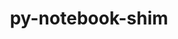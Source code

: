 ---
title: "py-notebook-shim"
layout: cache
categories: [package, develop-2024-03-03]
meta: {"versions": ["0.2.3"], "compilers": ["gcc@=11.1.0", "gcc@=11.4.0", "gcc@=9.4.0", "oneapi@=2024.0.0"], "oss": ["ubuntu20.04", "ubuntu22.04"], "platforms": ["linux"], "targets": ["neoverse_v1", "neoverse_v2", "ppc64le", "x86_64_v3"], "stacks": ["data-vis-sdk", "e4s", "e4s-neoverse-v2", "e4s-neoverse_v1", "e4s-oneapi", "e4s-power", "root"], "num_specs": 22, "num_specs_by_stack": {"e4s-power": 4, "root": 22, "data-vis-sdk": 2, "e4s-neoverse_v1": 4, "e4s-neoverse-v2": 4, "e4s": 5, "e4s-oneapi": 3}}
spec_details: [{"hash": "ebeyqy4ttn7numjzbayrmvlrlnh6vo6n", "compiler": "gcc@=9.4.0", "versions": ["0.2.3"], "os": "ubuntu20.04", "platform": "linux", "target": "ppc64le", "variants": ["build_system=python_pip"], "stacks": ["e4s-power", "root"], "size": "-", "tarball": "https://binaries.spack.io/develop-2024-03-03/build_cache/linux-ubuntu20.04-ppc64le/gcc-9.4.0/py-notebook-shim-0.2.3/linux-ubuntu20.04-ppc64le-gcc-9.4.0-py-notebook-shim-0.2.3-ebeyqy4ttn7numjzbayrmvlrlnh6vo6n.spack"}, {"hash": "l6t433tda673e2fxvjmcah4ags2bjfgf", "compiler": "gcc@=9.4.0", "versions": ["0.2.3"], "os": "ubuntu20.04", "platform": "linux", "target": "ppc64le", "variants": ["build_system=python_pip"], "stacks": ["e4s-power", "root"], "size": "-", "tarball": "https://binaries.spack.io/develop-2024-03-03/build_cache/linux-ubuntu20.04-ppc64le/gcc-9.4.0/py-notebook-shim-0.2.3/linux-ubuntu20.04-ppc64le-gcc-9.4.0-py-notebook-shim-0.2.3-l6t433tda673e2fxvjmcah4ags2bjfgf.spack"}, {"hash": "5xiuihc5nh5aumyjhuj6c2bvoolzgjhn", "compiler": "gcc@=9.4.0", "versions": ["0.2.3"], "os": "ubuntu20.04", "platform": "linux", "target": "ppc64le", "variants": ["build_system=python_pip"], "stacks": ["e4s-power", "root"], "size": "-", "tarball": "https://binaries.spack.io/develop-2024-03-03/build_cache/linux-ubuntu20.04-ppc64le/gcc-9.4.0/py-notebook-shim-0.2.3/linux-ubuntu20.04-ppc64le-gcc-9.4.0-py-notebook-shim-0.2.3-5xiuihc5nh5aumyjhuj6c2bvoolzgjhn.spack"}, {"hash": "nqun6kkhffeesofonyatfm4pjfpwhsjd", "compiler": "gcc@=9.4.0", "versions": ["0.2.3"], "os": "ubuntu20.04", "platform": "linux", "target": "ppc64le", "variants": ["build_system=python_pip"], "stacks": ["e4s-power", "root"], "size": "-", "tarball": "https://binaries.spack.io/develop-2024-03-03/build_cache/linux-ubuntu20.04-ppc64le/gcc-9.4.0/py-notebook-shim-0.2.3/linux-ubuntu20.04-ppc64le-gcc-9.4.0-py-notebook-shim-0.2.3-nqun6kkhffeesofonyatfm4pjfpwhsjd.spack"}, {"hash": "tvfqctqtfgf7dwn7vwrppv4t6siox5l5", "compiler": "gcc@=11.1.0", "versions": ["0.2.3"], "os": "ubuntu20.04", "platform": "linux", "target": "x86_64_v3", "variants": ["build_system=python_pip"], "stacks": ["root", "data-vis-sdk"], "size": "-", "tarball": "https://binaries.spack.io/develop-2024-03-03/build_cache/linux-ubuntu20.04-x86_64_v3/gcc-11.1.0/py-notebook-shim-0.2.3/linux-ubuntu20.04-x86_64_v3-gcc-11.1.0-py-notebook-shim-0.2.3-tvfqctqtfgf7dwn7vwrppv4t6siox5l5.spack"}, {"hash": "hm2x4genqzqwdkbk2t3p73th44dbxaka", "compiler": "gcc@=11.1.0", "versions": ["0.2.3"], "os": "ubuntu20.04", "platform": "linux", "target": "x86_64_v3", "variants": ["build_system=python_pip"], "stacks": ["root", "data-vis-sdk"], "size": "-", "tarball": "https://binaries.spack.io/develop-2024-03-03/build_cache/linux-ubuntu20.04-x86_64_v3/gcc-11.1.0/py-notebook-shim-0.2.3/linux-ubuntu20.04-x86_64_v3-gcc-11.1.0-py-notebook-shim-0.2.3-hm2x4genqzqwdkbk2t3p73th44dbxaka.spack"}, {"hash": "r3flfiwm7db7wv67277g7wfo3hs7d4kz", "compiler": "gcc@=11.4.0", "versions": ["0.2.3"], "os": "ubuntu22.04", "platform": "linux", "target": "neoverse_v1", "variants": ["build_system=python_pip"], "stacks": ["e4s-neoverse_v1", "root"], "size": "-", "tarball": "https://binaries.spack.io/develop-2024-03-03/build_cache/linux-ubuntu22.04-neoverse_v1/gcc-11.4.0/py-notebook-shim-0.2.3/linux-ubuntu22.04-neoverse_v1-gcc-11.4.0-py-notebook-shim-0.2.3-r3flfiwm7db7wv67277g7wfo3hs7d4kz.spack"}, {"hash": "nisg7527bnz4raf7is4puz2xri5pyofp", "compiler": "gcc@=11.4.0", "versions": ["0.2.3"], "os": "ubuntu22.04", "platform": "linux", "target": "neoverse_v1", "variants": ["build_system=python_pip"], "stacks": ["e4s-neoverse_v1", "root"], "size": "-", "tarball": "https://binaries.spack.io/develop-2024-03-03/build_cache/linux-ubuntu22.04-neoverse_v1/gcc-11.4.0/py-notebook-shim-0.2.3/linux-ubuntu22.04-neoverse_v1-gcc-11.4.0-py-notebook-shim-0.2.3-nisg7527bnz4raf7is4puz2xri5pyofp.spack"}, {"hash": "nollvv3ug7nzvp5mmsyyghexhj4vyeo6", "compiler": "gcc@=11.4.0", "versions": ["0.2.3"], "os": "ubuntu22.04", "platform": "linux", "target": "neoverse_v1", "variants": ["build_system=python_pip"], "stacks": ["e4s-neoverse_v1", "root"], "size": "-", "tarball": "https://binaries.spack.io/develop-2024-03-03/build_cache/linux-ubuntu22.04-neoverse_v1/gcc-11.4.0/py-notebook-shim-0.2.3/linux-ubuntu22.04-neoverse_v1-gcc-11.4.0-py-notebook-shim-0.2.3-nollvv3ug7nzvp5mmsyyghexhj4vyeo6.spack"}, {"hash": "lw6smdhwhw7in7z2nd2on77uem4v3pze", "compiler": "gcc@=11.4.0", "versions": ["0.2.3"], "os": "ubuntu22.04", "platform": "linux", "target": "neoverse_v1", "variants": ["build_system=python_pip"], "stacks": ["e4s-neoverse_v1", "root"], "size": "-", "tarball": "https://binaries.spack.io/develop-2024-03-03/build_cache/linux-ubuntu22.04-neoverse_v1/gcc-11.4.0/py-notebook-shim-0.2.3/linux-ubuntu22.04-neoverse_v1-gcc-11.4.0-py-notebook-shim-0.2.3-lw6smdhwhw7in7z2nd2on77uem4v3pze.spack"}, {"hash": "hrthf5aar2fjitp7rkyq7nq6x53owlbf", "compiler": "gcc@=11.4.0", "versions": ["0.2.3"], "os": "ubuntu22.04", "platform": "linux", "target": "neoverse_v2", "variants": ["build_system=python_pip"], "stacks": ["root", "e4s-neoverse-v2"], "size": "-", "tarball": "https://binaries.spack.io/develop-2024-03-03/build_cache/linux-ubuntu22.04-neoverse_v2/gcc-11.4.0/py-notebook-shim-0.2.3/linux-ubuntu22.04-neoverse_v2-gcc-11.4.0-py-notebook-shim-0.2.3-hrthf5aar2fjitp7rkyq7nq6x53owlbf.spack"}, {"hash": "5vh77cyyymdmjwef4iecfaz4tq2bgag4", "compiler": "gcc@=11.4.0", "versions": ["0.2.3"], "os": "ubuntu22.04", "platform": "linux", "target": "neoverse_v2", "variants": ["build_system=python_pip"], "stacks": ["root", "e4s-neoverse-v2"], "size": "-", "tarball": "https://binaries.spack.io/develop-2024-03-03/build_cache/linux-ubuntu22.04-neoverse_v2/gcc-11.4.0/py-notebook-shim-0.2.3/linux-ubuntu22.04-neoverse_v2-gcc-11.4.0-py-notebook-shim-0.2.3-5vh77cyyymdmjwef4iecfaz4tq2bgag4.spack"}, {"hash": "7euusyi4k3wt4oqadiq4dd66vg5fw57b", "compiler": "gcc@=11.4.0", "versions": ["0.2.3"], "os": "ubuntu22.04", "platform": "linux", "target": "neoverse_v2", "variants": ["build_system=python_pip"], "stacks": ["root", "e4s-neoverse-v2"], "size": "-", "tarball": "https://binaries.spack.io/develop-2024-03-03/build_cache/linux-ubuntu22.04-neoverse_v2/gcc-11.4.0/py-notebook-shim-0.2.3/linux-ubuntu22.04-neoverse_v2-gcc-11.4.0-py-notebook-shim-0.2.3-7euusyi4k3wt4oqadiq4dd66vg5fw57b.spack"}, {"hash": "dph47ayq5pbv55j6op2yv3hwp73smo5y", "compiler": "gcc@=11.4.0", "versions": ["0.2.3"], "os": "ubuntu22.04", "platform": "linux", "target": "neoverse_v2", "variants": ["build_system=python_pip"], "stacks": ["root", "e4s-neoverse-v2"], "size": "-", "tarball": "https://binaries.spack.io/develop-2024-03-03/build_cache/linux-ubuntu22.04-neoverse_v2/gcc-11.4.0/py-notebook-shim-0.2.3/linux-ubuntu22.04-neoverse_v2-gcc-11.4.0-py-notebook-shim-0.2.3-dph47ayq5pbv55j6op2yv3hwp73smo5y.spack"}, {"hash": "gt3i4acajhvgibw3ectjrnw3t42hxbsv", "compiler": "gcc@=11.4.0", "versions": ["0.2.3"], "os": "ubuntu22.04", "platform": "linux", "target": "x86_64_v3", "variants": ["build_system=python_pip"], "stacks": ["root", "e4s"], "size": "-", "tarball": "https://binaries.spack.io/develop-2024-03-03/build_cache/linux-ubuntu22.04-x86_64_v3/gcc-11.4.0/py-notebook-shim-0.2.3/linux-ubuntu22.04-x86_64_v3-gcc-11.4.0-py-notebook-shim-0.2.3-gt3i4acajhvgibw3ectjrnw3t42hxbsv.spack"}, {"hash": "wrvhh7b2n5ytfbfhlsghez2e4cmabuzy", "compiler": "gcc@=11.4.0", "versions": ["0.2.3"], "os": "ubuntu22.04", "platform": "linux", "target": "x86_64_v3", "variants": ["build_system=python_pip"], "stacks": ["root", "e4s"], "size": "-", "tarball": "https://binaries.spack.io/develop-2024-03-03/build_cache/linux-ubuntu22.04-x86_64_v3/gcc-11.4.0/py-notebook-shim-0.2.3/linux-ubuntu22.04-x86_64_v3-gcc-11.4.0-py-notebook-shim-0.2.3-wrvhh7b2n5ytfbfhlsghez2e4cmabuzy.spack"}, {"hash": "vdgbq4qbnnpylvh2shtn3w4psptcaorn", "compiler": "gcc@=11.4.0", "versions": ["0.2.3"], "os": "ubuntu22.04", "platform": "linux", "target": "x86_64_v3", "variants": ["build_system=python_pip"], "stacks": ["root", "e4s"], "size": "-", "tarball": "https://binaries.spack.io/develop-2024-03-03/build_cache/linux-ubuntu22.04-x86_64_v3/gcc-11.4.0/py-notebook-shim-0.2.3/linux-ubuntu22.04-x86_64_v3-gcc-11.4.0-py-notebook-shim-0.2.3-vdgbq4qbnnpylvh2shtn3w4psptcaorn.spack"}, {"hash": "aka2viehhg2vuu6roqd2gvou3lxr4khl", "compiler": "gcc@=11.4.0", "versions": ["0.2.3"], "os": "ubuntu22.04", "platform": "linux", "target": "x86_64_v3", "variants": ["build_system=python_pip"], "stacks": ["root", "e4s"], "size": "-", "tarball": "https://binaries.spack.io/develop-2024-03-03/build_cache/linux-ubuntu22.04-x86_64_v3/gcc-11.4.0/py-notebook-shim-0.2.3/linux-ubuntu22.04-x86_64_v3-gcc-11.4.0-py-notebook-shim-0.2.3-aka2viehhg2vuu6roqd2gvou3lxr4khl.spack"}, {"hash": "c6uaeyjwfa2czxwnctljb7mrrh2udznp", "compiler": "gcc@=11.4.0", "versions": ["0.2.3"], "os": "ubuntu22.04", "platform": "linux", "target": "x86_64_v3", "variants": ["build_system=python_pip"], "stacks": ["root", "e4s"], "size": "-", "tarball": "https://binaries.spack.io/develop-2024-03-03/build_cache/linux-ubuntu22.04-x86_64_v3/gcc-11.4.0/py-notebook-shim-0.2.3/linux-ubuntu22.04-x86_64_v3-gcc-11.4.0-py-notebook-shim-0.2.3-c6uaeyjwfa2czxwnctljb7mrrh2udznp.spack"}, {"hash": "qkwr4jkdwigppdgtbgzhlovwupytrqdr", "compiler": "oneapi@=2024.0.0", "versions": ["0.2.3"], "os": "ubuntu22.04", "platform": "linux", "target": "x86_64_v3", "variants": ["build_system=python_pip"], "stacks": ["root", "e4s-oneapi"], "size": "-", "tarball": "https://binaries.spack.io/develop-2024-03-03/build_cache/linux-ubuntu22.04-x86_64_v3/oneapi-2024.0.0/py-notebook-shim-0.2.3/linux-ubuntu22.04-x86_64_v3-oneapi-2024.0.0-py-notebook-shim-0.2.3-qkwr4jkdwigppdgtbgzhlovwupytrqdr.spack"}, {"hash": "wtb5dzn27jwlyvvcf6egyubkiij6zlzw", "compiler": "oneapi@=2024.0.0", "versions": ["0.2.3"], "os": "ubuntu22.04", "platform": "linux", "target": "x86_64_v3", "variants": ["build_system=python_pip"], "stacks": ["root", "e4s-oneapi"], "size": "-", "tarball": "https://binaries.spack.io/develop-2024-03-03/build_cache/linux-ubuntu22.04-x86_64_v3/oneapi-2024.0.0/py-notebook-shim-0.2.3/linux-ubuntu22.04-x86_64_v3-oneapi-2024.0.0-py-notebook-shim-0.2.3-wtb5dzn27jwlyvvcf6egyubkiij6zlzw.spack"}, {"hash": "qyn2gunskaovkrygvfcisf7s72oatvfh", "compiler": "oneapi@=2024.0.0", "versions": ["0.2.3"], "os": "ubuntu22.04", "platform": "linux", "target": "x86_64_v3", "variants": ["build_system=python_pip"], "stacks": ["root", "e4s-oneapi"], "size": "-", "tarball": "https://binaries.spack.io/develop-2024-03-03/build_cache/linux-ubuntu22.04-x86_64_v3/oneapi-2024.0.0/py-notebook-shim-0.2.3/linux-ubuntu22.04-x86_64_v3-oneapi-2024.0.0-py-notebook-shim-0.2.3-qyn2gunskaovkrygvfcisf7s72oatvfh.spack"}]
---